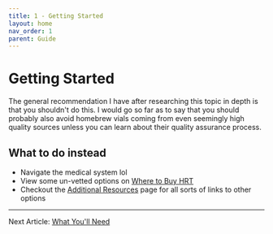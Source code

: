 ```yaml
---
title: 1 - Getting Started
layout: home
nav_order: 1
parent: Guide
---
```


# Getting Started

The general recommendation I have after researching this topic in depth is that you shouldn't do this. I would go so far as to say that you should probably also avoid homebrew vials coming from even seemingly high quality sources unless you can learn about their quality assurance process.

## What to do instead

* Navigate the medical system lol
* View some un-vetted options on [Where to Buy HRT](/pages/ready-made)
* Checkout the [Additional Resources](/pages/resources) page for all sorts of links to other options

---

Next Article: [What You'll Need](/guides/2_what_you_need)

